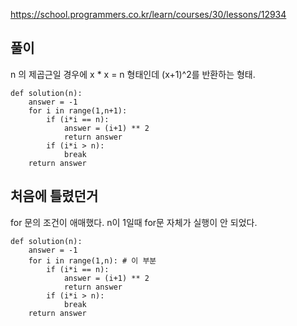 https://school.programmers.co.kr/learn/courses/30/lessons/12934

풀이
-------------
n 의 제곱근일 경우에
x * x = n 형태인데
(x+1)^2를 반환하는 형태.

```
def solution(n):
    answer = -1
    for i in range(1,n+1):
        if (i*i == n):
            answer = (i+1) ** 2
            return answer
        if (i*i > n):
            break
    return answer
```

처음에 틀렸던거
-------------
for 문의 조건이 애매했다.
n이 1일때 for문 자체가 실행이 안 되었다.

```
def solution(n):
    answer = -1
    for i in range(1,n): # 이 부분
        if (i*i == n):
            answer = (i+1) ** 2
            return answer
        if (i*i > n):
            break
    return answer
```